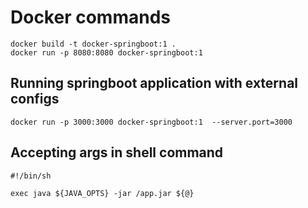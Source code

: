 # Docker commands
    docker build -t docker-springboot:1 .
    docker run -p 8080:8080 docker-springboot:1

## Running springboot application with external configs
    docker run -p 3000:3000 docker-springboot:1  --server.port=3000

## Accepting args in shell command
`#!/bin/sh`

`exec java ${JAVA_OPTS} -jar /app.jar ${@}`